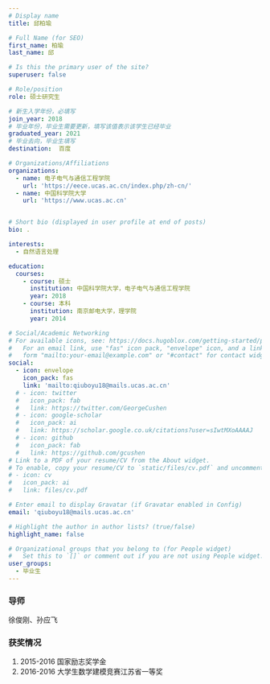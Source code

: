 ```yaml
---
# Display name
title: 邱柏瑜

# Full Name (for SEO)
first_name: 柏瑜
last_name: 邱

# Is this the primary user of the site?
superuser: false

# Role/position
role: 硕士研究生 

# 新生入学年份，必填写
join_year: 2018
# 毕业年份，毕业生需要更新，填写该值表示该学生已经毕业
graduated_year: 2021
# 毕业去向，毕业生填写
destination:  百度

# Organizations/Affiliations
organizations:
  - name: 电子电气与通信工程学院
    url: 'https://eece.ucas.ac.cn/index.php/zh-cn/'  
  - name: 中国科学院大学
    url: 'https://www.ucas.ac.cn'


# Short bio (displayed in user profile at end of posts)
bio: .

interests:
  - 自然语言处理

education:
  courses:
    - course: 硕士
      institution: 中国科学院大学，电子电气与通信工程学院
      year: 2018
    - course: 本科
      institution: 南京邮电大学，理学院
      year: 2014

# Social/Academic Networking
# For available icons, see: https://docs.hugoblox.com/getting-started/page-builder/#icons
#   For an email link, use "fas" icon pack, "envelope" icon, and a link in the
#   form "mailto:your-email@example.com" or "#contact" for contact widget.
social:
  - icon: envelope
    icon_pack: fas
    link: 'mailto:qiuboyu18@mails.ucas.ac.cn'
  # - icon: twitter
  #   icon_pack: fab
  #   link: https://twitter.com/GeorgeCushen
  # - icon: google-scholar
  #   icon_pack: ai
  #   link: https://scholar.google.co.uk/citations?user=sIwtMXoAAAAJ
  # - icon: github
  #   icon_pack: fab
  #   link: https://github.com/gcushen
# Link to a PDF of your resume/CV from the About widget.
# To enable, copy your resume/CV to `static/files/cv.pdf` and uncomment the lines below.
# - icon: cv
#   icon_pack: ai
#   link: files/cv.pdf

# Enter email to display Gravatar (if Gravatar enabled in Config)
email: 'qiuboyu18@mails.ucas.ac.cn'

# Highlight the author in author lists? (true/false)
highlight_name: false

# Organizational groups that you belong to (for People widget)
#   Set this to `[]` or comment out if you are not using People widget.
user_groups:
  - 毕业生
---
```

### **导师** 
徐俊刚、孙应飞



### **获奖情况**

1. 2015-2016 国家励志奖学金
2. 2016-2016 大学生数学建模竞赛江苏省一等奖